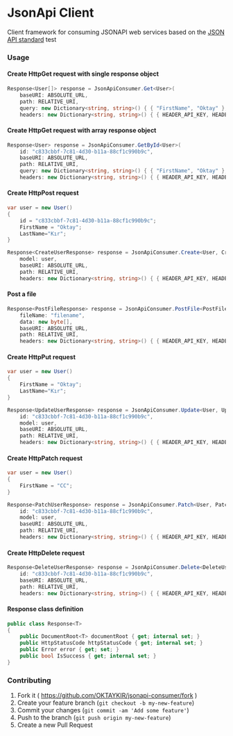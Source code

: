 # JsonApi Client

Client framework for consuming JSONAPI web services based on the [JSON API standard](http://jsonapi.org/)
test
### Usage

#### Create HttpGet request with single response object
```c#
Response<User[]> response = JsonApiConsumer.Get<User>(
    baseURI: ABSOLUTE_URL,
    path: RELATIVE_URI,
    query: new Dictionary<string, string>() { { "FirstName", "Oktay" }, { "LastName", "Kır" } },
    headers: new Dictionary<string, string>() { { HEADER_API_KEY, HEADER_API_KEY_VALUE } } );
```

#### Create HttpGet request with array response object
```c#
Response<User> response = JsonApiConsumer.GetById<User>(
    id: "c833cbbf-7c81-4d30-b11a-88cf1c990b9c",
    baseURI: ABSOLUTE_URL,
    path: RELATIVE_URI,
    query: new Dictionary<string, string>() { { "FirstName", "Oktay" }, { "LastName", "Kır" } },
    headers: new Dictionary<string, string>() { { HEADER_API_KEY, HEADER_API_KEY_VALUE } } );
```

#### Create HttpPost request
```c#
var user = new User()
{
    id = "c833cbbf-7c81-4d30-b11a-88cf1c990b9c";
    FirstName = "Oktay"; 
    LastName="Kır";
}

Response<CreateUserResponse> response = JsonApiConsumer.Create<User, CreateUserResponse>(
    model: user,
    baseURI: ABSOLUTE_URL,
    path: RELATIVE_URI,
    headers: new Dictionary<string, string>() { { HEADER_API_KEY, HEADER_API_KEY_VALUE } } );
```

#### Post a file
```c#
Response<PostFileResponse> response = JsonApiConsumer.PostFile<PostFileResponse>(
    fileName: "filename",
    data: new byte[],
    baseURI: ABSOLUTE_URL,
    path: RELATIVE_URI,
    headers: new Dictionary<string, string>() { { HEADER_API_KEY, HEADER_API_KEY_VALUE } } );
```

#### Create HttpPut request
```c#
var user = new User()
{
    FirstName = "Oktay"; 
    LastName="Kır";
}

Response<UpdateUserResponse> response = JsonApiConsumer.Update<User, UpdateUserResponse>(
    id: "c833cbbf-7c81-4d30-b11a-88cf1c990b9c",
    model: user,
    baseURI: ABSOLUTE_URL,
    path: RELATIVE_URI,
    headers: new Dictionary<string, string>() { { HEADER_API_KEY, HEADER_API_KEY_VALUE } } );
```

#### Create HttpPatch request
```c#
var user = new User()
{
    FirstName = "CC"; 
}

Response<PatchUserResponse> response = JsonApiConsumer.Patch<User, PatchUserResponse>(
    id: "c833cbbf-7c81-4d30-b11a-88cf1c990b9c",
    model: user,
    baseURI: ABSOLUTE_URL,
    path: RELATIVE_URI,
    headers: new Dictionary<string, string>() { { HEADER_API_KEY, HEADER_API_KEY_VALUE } } );
```

#### Create HttpDelete request
```c#
Response<DeleteUserResponse> response = JsonApiConsumer.Delete<DeleteUserResponse>(
    id: "c833cbbf-7c81-4d30-b11a-88cf1c990b9c",
    baseURI: ABSOLUTE_URL,
    path: RELATIVE_URI,
    headers: new Dictionary<string, string>() { { HEADER_API_KEY, HEADER_API_KEY_VALUE } } );
```

#### Response class definition
```c#
public class Response<T>
{
	public DocumentRoot<T> documentRoot { get; internal set; }
	public HttpStatusCode httpStatusCode { get; internal set; }
	public Error error { get; set; }
	public bool IsSuccess { get; internal set; }
}
```

### Contributing
1. Fork it ( https://github.com/OKTAYKIR/jsonapi-consumer/fork )
2. Create your feature branch (`git checkout -b my-new-feature`)
3. Commit your changes (`git commit -am 'Add some feature'`)
4. Push to the branch (`git push origin my-new-feature`)
5. Create a new Pull Request    
